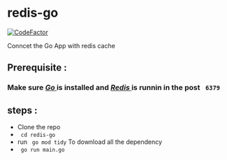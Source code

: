 # redis-go

[![CodeFactor](https://www.codefactor.io/repository/github/subhamsubhasispatra/redis-go/badge)](https://www.codefactor.io/repository/github/subhamsubhasispatra/redis-go)

Conncet the Go App with redis cache 

## Prerequisite : 
  <h3> Make sure <b><i><a href="https://golang.org/doc/"> Go </a></i></b> is installed and <b><i><a href="https://redis.io/clients#go"> Redis </a></i></b> is runnin in the post <code> 6379 </code> </h3>

## steps : 
  <ul>
    <li> Clone the repo </li> 
    <li> <code> cd redis-go </code> </li>
    <li> run <code> go mod tidy</code>   To download all the dependency </li>
    <li> <code> go run main.go </code> </li>
  </ul>
